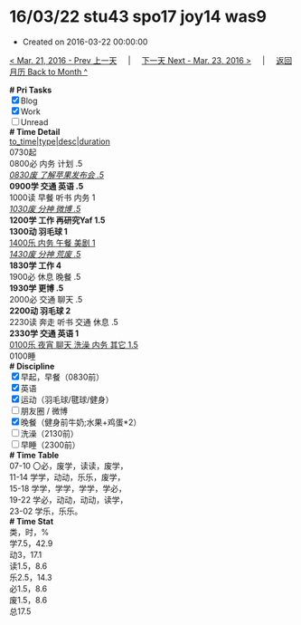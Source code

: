 # 16/03/22 stu43 spo17 joy14 was9

- Created on 2016-03-22 00:00:00

[< Mar. 21, 2016 - Prev 上一天](_archived/lifelogs/2016/03/d21.md) &nbsp; &nbsp; | &nbsp; &nbsp; [下一天 Next - Mar. 23, 2016 >](_archived/lifelogs/2016/03/d23.md) &nbsp; &nbsp; |  &nbsp; &nbsp; [返回月历 Back to Month ^](_archived/lifelogs/2016/03/index.md)
<br/><div><b># Pri Tasks</b></div><div><input checked="true" type="checkbox"/>Blog</div><div><input checked="true" type="checkbox"/>Work</div><div><input type="checkbox"/>Unread</div><div><b># Time Detail</b></div><div><u>to_time|type|desc|duration</u></div><div>0730起</div><div>0800必 内务 计划 .5</div><div><u><i>0830废 了解苹果发布会 .5</i></u></div><div><b>0900学 交通 英语 .5</b></div><div>1000读 早餐 听书 内务 1</div><div><u><i>1030废 分神 微博 .5</i></u></div><div><b>1200学 工作 再研究Yaf 1.5</b></div><div><b>1300动 羽毛球 1</b></div><div><u>1400乐 内务 午餐 美剧 1</u></div><div><u><i>1430废 分神 荒废 .5</i></u></div><div><b>1830学 工作 4</b></div><div>1900必 休息 晚餐 .5</div><div><b>1930学 更博 .5</b></div><div>2000必 交通 聊天 .5</div><div><b>2200动 羽毛球 2</b></div><div>2230读 奔走 听书 交通 休息 .5</div><div><b>2330学 交通 英语 1</b></div><div><u>0100乐 夜宵 聊天 洗澡 内务 其它 1.5</u></div><div>0100睡</div><div><b># Discipline</b></div><div><input checked="true" type="checkbox"/>早起，早餐（0830前）</div><div><input checked="true" type="checkbox"/>英语</div><div><input checked="true" type="checkbox"/>运动（羽毛球/毽球/健身）</div><div><input type="checkbox"/>朋友圈 / 微博</div><div><input checked="true" type="checkbox"/>晚餐（健身前牛奶;水果+鸡蛋*2）</div><div><input type="checkbox"/>洗澡（2130前）</div><div><input type="checkbox"/>早睡（2300前）</div><div><b># Time Table</b></div><div>07-10 〇必，废学，读读，废学，</div><div>11-14 学学，动动，乐乐，废学，</div><div>15-18 学学，学学，学学，学必，</div><div>19-22 学必，动动，动动，读学，</div><div>23-02 学乐，乐乐。</div><div><b># Time Stat</b></div><div>类，时，%</div><div>学7.5，42.9</div><div>动3，17.1</div><div>读1.5，8.6</div><div>乐2.5，14.3</div><div>必1.5，8.6</div><div>废1.5，8.6</div><div>总17.5</div>
